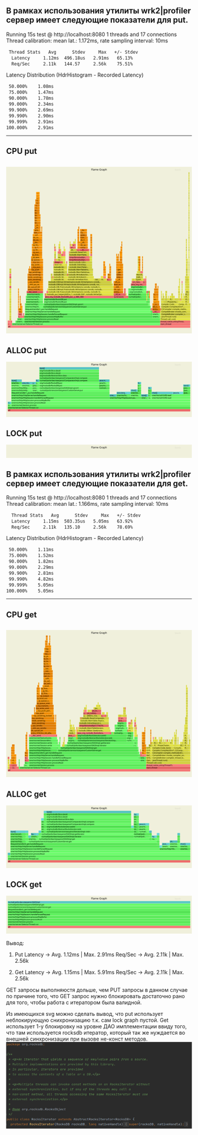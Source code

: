 В рамках использования утилиты wrk2|profiler сервер имеет следующие показатели для put.
---------------------------------------------------------------------------------------

Running 15s test @ http://localhost:8080
  1 threads and 17 connections
  Thread calibration: mean lat.: 1.172ms, rate sampling interval: 10ms
    
     Thread Stats   Avg      Stdev     Max   +/- Stdev
      Latency     1.12ms  496.18us   2.91ms   65.13%
      Req/Sec     2.11k   144.57     2.56k    75.51%
  
  Latency Distribution (HdrHistogram - Recorded Latency)
  
     50.000%    1.08ms
     75.000%    1.47ms
     90.000%    1.78ms
     99.000%    2.34ms
     99.900%    2.69ms
     99.990%    2.90ms
     99.999%    2.91ms
    100.000%    2.91ms

----------------------------------------------------------------
CPU put
----------------------------------------------------
![alt text](flamePutCpu.svg "put cpu")
------------------------------------------------------
ALLOC put
----------------------------------------------------
![alt text](flamePutAlloc.svg "put alloc")

LOCK put
----------------------------------------------------
![alt text](flamePutLock.svg "put lock")







В рамках использования утилиты wrk2|profiler сервер имеет следующие показатели для get.
---------------------------------------------------------------------------------------

Running 15s test @ http://localhost:8080
  1 threads and 17 connections
  Thread calibration: mean lat.: 1.166ms, rate sampling interval: 10ms
    
      Thread Stats   Avg      Stdev     Max   +/- Stdev
      Latency     1.15ms  503.35us   5.05ms   63.92%
      Req/Sec     2.11k   135.10     2.56k    78.69%
  
  Latency Distribution (HdrHistogram - Recorded Latency)
    
     50.000%    1.11ms
     75.000%    1.52ms
     90.000%    1.82ms
     99.000%    2.29ms
     99.900%    2.81ms
     99.990%    4.82ms
     99.999%    5.05ms
    100.000%    5.05ms

----------------------------------------------------------------
CPU get
----------------------------------------------------
![alt text](flameGetCpu.svg "get cpu")
------------------------------------------------------
ALLOC get
----------------------------------------------------
![alt text](flameGetAlloc.svg "get alloc")

LOCK get
----------------------------------------------------
![alt text](flameGetLock.svg "get lock")

Вывод:

1) Put
 Latency -> Avg. 1.12ms | Max. 2.91ms
 Req/Sec -> Avg. 2.11k  | Max. 2.56k 

2) Get
 Latency -> Avg. 1.15ms | Max. 5.91ms
 Req/Sec -> Avg. 2.11k  | Max. 2.56k 
 
GET запросы выполняюстя дольше, 
чем PUT запросы в данном случае по причине того, 
что GET запрос нужно блокировать достаточно рано для того, 
чтобы работа с итератором была валидной.  
 
Из имеющихся svg можно сделать вывод, что 
put использует неблокирующую снихронизацию т.к. 
сам lock graph пустой. Get использует 1-у блокировку на уровне 
ДАО имплементации ввиду того, что там используется rocksdb итератор, 
который так же нуждается во внешней синхронизации при вызове 
не-конст методов. 
![alt text](RocksDBIterator.png "iterator")

